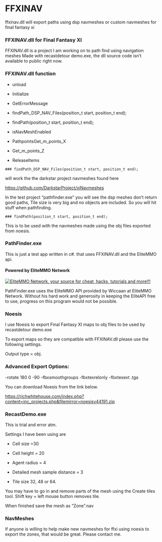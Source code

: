 # FFXINAV
ffxinav.dll will export paths using dsp navmeshes or custom navmeshes for final fantasy xi

### FFXINAV.dll for Final Fantasy XI 

FFXINAV.dll is a project I am working on to path find using navigation meshes Made with recastdetour demo.exe, the dll source code isn’t available to public right now. 

 

### FFXINAV.dll function 

   * unload 

   * Initialize 

   * GetErrorMessage 

   * findPath_DSP_NAV_Files(position_t start, position_t end); 

   * findPath(position_t start, position_t end); 

   * isNavMeshEnabled 

   * PathpointsGet_m_points_X 

   * Get_m_points_Z 

   * ReleaseItems 

 

    ### findPath_DSP_NAV_Files(position_t start, position_t end); 

  will work the the darkstar project navmeshes found here 

https://github.com/DarkstarProject/xiNavmeshes 

In the test project “pathfinder.exe” you will see the dsp meshes don’t return good paths, Tile size is very big and no objects are included. So you will hit stuff when pathfinding. 

 

    ### findPath(position_t start, position_t end); 

This is to be used with the navmeshes made using the obj files exported from noesis.  

 

 

### PathFinder.exe  

This is just a test app written in c#.  that uses FFXINAV.dll and the EliteMMO api. 

#### Powered by EliteMMO Network
[![EliteMMO Network, your source for cheat, hacks, tutorials and more!!!](http://www.elitemmonetwork.com/img/468_60_FFXI.gif)](http://www.elitemmonetwork.com)

PathFinder.exe uses the EliteMMO API provided by Wiccaan at EliteMMO Network. Without his hard work and generosity in keeping the EliteAPI free to use, progress on this program would not be possible. 

 

### Noesis  

I use Noesis to export Final Fantasy XI maps to obj files to be used by recastdetour demo.exe 

To export maps so they are compatible with FFXINAV.dll please use the following settings. 

Output type = obj. 

###  Advanced Export Options: 

-rotate 180 0 -90 -fbxsmoothgroups -fbxtexrelonly -fbxtexext .tga 

You can download Noesis from the link below. 

https://richwhitehouse.com/index.php?content=inc_projects.php&filemirror=noesisv44191.zip 

 

### RecastDemo.exe 

This is trial and error atm.  

Settings I have been using are  

 * Cell size =30 

 * Cell height = 20 

 * Agent radius = 4 

 * Detailed mesh sample distance = 3 

 * Tile size 32, 48 or 64.  

You may have to go in and remove parts of the mesh using the Create tiles tool. Shift key + left mouse button removes tile. 

 

When finished save the mesh as “Zone”.nav  

 

### NavMeshes  

If anyone is willing to help make new navmeshes for ffxi using noesis to export the zones, that would be great. Please contact me. 
